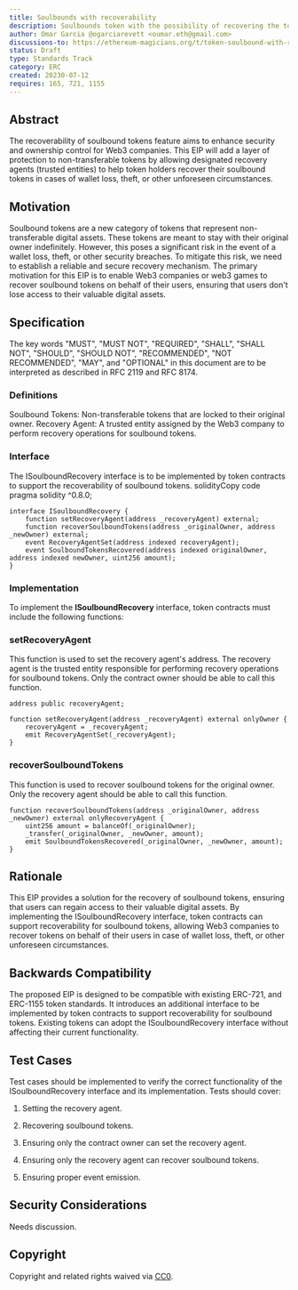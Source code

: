```yaml
---
title: Soulbounds with recoverability
description: Soulbounds token with the possibility of recovering the token in case of loss of the private key.
author: Omar Garcia @ogarciarevett <oumar.eth@gmail.com>
discussions-to: https://ethereum-magicians.org/t/token-soulbound-with-recoverability/15033
status: Draft
type: Standards Track
category: ERC
created: 20230-07-12
requires: 165, 721, 1155
---
```


## Abstract

The recoverability of soulbound tokens feature aims to enhance security and ownership control for Web3 companies. This EIP will add a layer of protection to non-transferable tokens by allowing designated recovery agents (trusted entities) to help token holders recover their soulbound tokens in cases of wallet loss, theft, or other unforeseen circumstances.

## Motivation

Soulbound tokens are a new category of tokens that represent non-transferable digital assets. These tokens are meant to stay with their original owner indefinitely. However, this poses a significant risk in the event of a wallet loss, theft, or other security breaches. To mitigate this risk, we need to establish a reliable and secure recovery mechanism.
The primary motivation for this EIP is to enable Web3 companies or web3 games to recover soulbound tokens on behalf of their users, ensuring that users don't lose access to their valuable digital assets.

## Specification

The key words "MUST", "MUST NOT", "REQUIRED", "SHALL", "SHALL NOT", "SHOULD", "SHOULD NOT", "RECOMMENDED", "NOT RECOMMENDED", "MAY", and "OPTIONAL" in this document are to be interpreted as described in RFC 2119 and RFC 8174.

### Definitions
Soulbound Tokens: Non-transferable tokens that are locked to their original owner.
Recovery Agent: A trusted entity assigned by the Web3 company to perform recovery operations for soulbound tokens.

### Interface
The ISoulboundRecovery interface is to be implemented by token contracts to support the recoverability of soulbound tokens.
solidityCopy code
pragma solidity ^0.8.0;

```solidity
interface ISoulboundRecovery {
    function setRecoveryAgent(address _recoveryAgent) external;
    function recoverSoulboundTokens(address _originalOwner, address _newOwner) external;
    event RecoveryAgentSet(address indexed recoveryAgent);
    event SoulboundTokensRecovered(address indexed originalOwner, address indexed newOwner, uint256 amount);
}
```

### Implementation
To implement the **ISoulboundRecovery** interface, token contracts must include the following functions:

### setRecoveryAgent
This function is used to set the recovery agent's address. The recovery agent is the trusted entity responsible for performing recovery operations for soulbound tokens. Only the contract owner should be able to call this function.

```solidity
address public recoveryAgent;

function setRecoveryAgent(address _recoveryAgent) external onlyOwner {
    recoveryAgent = _recoveryAgent;
    emit RecoveryAgentSet(_recoveryAgent);
}
```

### recoverSoulboundTokens
This function is used to recover soulbound tokens for the original owner. Only the recovery agent should be able to call this function.

```solidity
function recoverSoulboundTokens(address _originalOwner, address _newOwner) external onlyRecoveryAgent {
    uint256 amount = balanceOf(_originalOwner);
    _transfer(_originalOwner, _newOwner, amount);
    emit SoulboundTokensRecovered(_originalOwner, _newOwner, amount);
}
```

## Rationale

This EIP provides a solution for the recovery of soulbound tokens, ensuring that users can regain access to their valuable digital assets. By implementing the ISoulboundRecovery interface, token contracts can support recoverability for soulbound tokens, allowing Web3 companies to recover tokens on behalf of their users in case of wallet loss, theft, or other unforeseen circumstances.

## Backwards Compatibility

The proposed EIP is designed to be compatible with existing ERC-721, and ERC-1155 token standards. It introduces an additional interface to be implemented by token contracts to support recoverability for soulbound tokens. Existing tokens can adopt the ISoulboundRecovery interface without affecting their current functionality.

## Test Cases

Test cases should be implemented to verify the correct functionality of the ISoulboundRecovery interface and its implementation. Tests should cover:

1. Setting the recovery agent.

2. Recovering soulbound tokens.

3. Ensuring only the contract owner can set the recovery agent.

4. Ensuring only the recovery agent can recover soulbound tokens.

5. Ensuring proper event emission.

## Security Considerations

Needs discussion.

## Copyright

Copyright and related rights waived via [CC0](../LICENSE.md).
